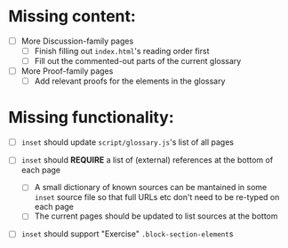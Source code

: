 # Missing content:
  - [ ] More Discussion-family pages
    - [ ] Finish filling out `index.html`'s reading order first
    - [ ] Fill out the commented-out parts of the current glossary
  - [ ] More Proof-family pages
    - [ ] Add relevant proofs for the elements in the glossary

# Missing functionality:
  - [ ] `inset` should update `script/glossary.js`'s list of all pages
  - [ ] `inset` should **REQUIRE** a list of (external) references at the bottom of each page
    - [ ] A small dictionary of known sources can be mantained in some `inset` source file so that full URLs etc don't need to be re-typed on each page
    - [ ] The current pages should be updated to list sources at the bottom
  - [ ] `inset` should support "Exercise" `.block-section-element`s

